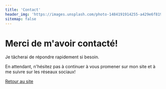 ```yaml
---
title: 'Contact'
header_img: 'https://images.unsplash.com/photo-1484191914255-a429e6f819b4?ixlib=rb-0.3.5&ixid=eyJhcHBfaWQiOjEyMDd9&s=5ec9198b44bea13836d3f8a637faf71c&auto=format&fit=crop&w=1350&q=80'
sitemap: false
---
```


# Merci de m'avoir contacté!

Je tâcherai de répondre rapidement si besoin.

En attendant, n'hésitez pas à continuer à vous promener sur mon site et à me suivre sur les réseaux sociaux!

[Retour au site](/)
